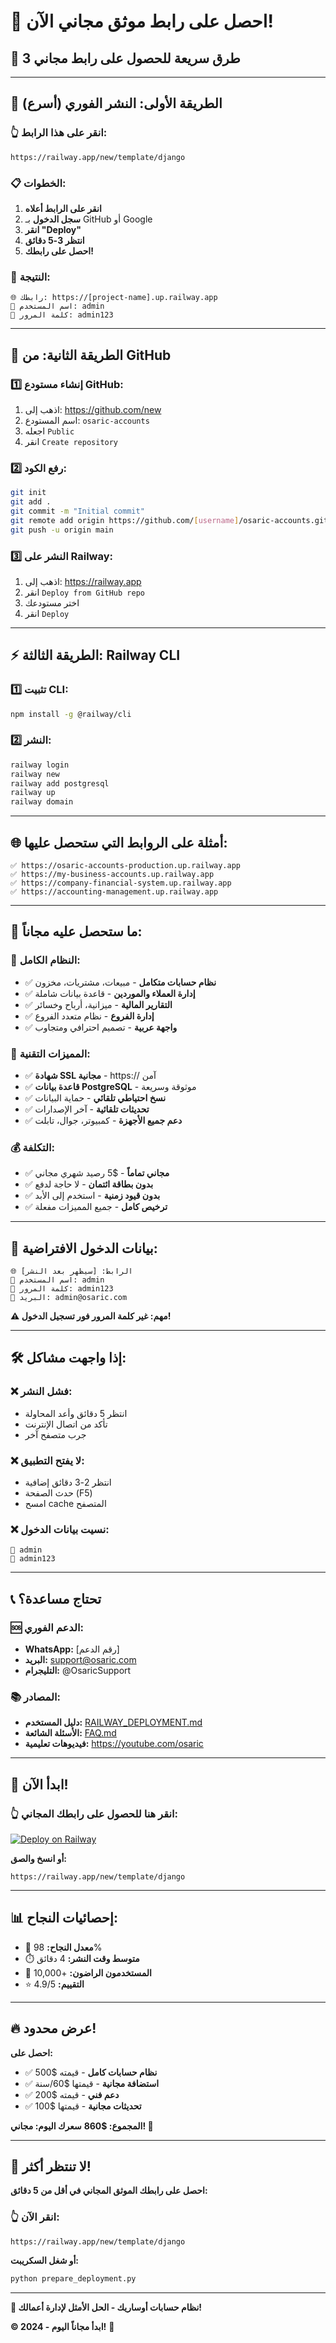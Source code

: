 # 🔗 احصل على رابط موثق مجاني الآن!

## 🎯 **3 طرق سريعة للحصول على رابط مجاني**

---

## **🚀 الطريقة الأولى: النشر الفوري (أسرع)**

### **👆 انقر على هذا الرابط:**
```
https://railway.app/new/template/django
```

### **📋 الخطوات:**
1. **انقر على الرابط أعلاه**
2. **سجل الدخول** بـ GitHub أو Google
3. **انقر "Deploy"**
4. **انتظر 3-5 دقائق**
5. **احصل على رابطك!**

### **🎉 النتيجة:**
```
🌐 رابطك: https://[project-name].up.railway.app
👤 اسم المستخدم: admin
🔑 كلمة المرور: admin123
```

---

## **🐙 الطريقة الثانية: من GitHub**

### **1️⃣ إنشاء مستودع GitHub:**
1. اذهب إلى: https://github.com/new
2. اسم المستودع: `osaric-accounts`
3. اجعله `Public`
4. انقر `Create repository`

### **2️⃣ رفع الكود:**
```bash
git init
git add .
git commit -m "Initial commit"
git remote add origin https://github.com/[username]/osaric-accounts.git
git push -u origin main
```

### **3️⃣ النشر على Railway:**
1. اذهب إلى: https://railway.app
2. انقر `Deploy from GitHub repo`
3. اختر مستودعك
4. انقر `Deploy`

---

## **⚡ الطريقة الثالثة: Railway CLI**

### **1️⃣ تثبيت CLI:**
```bash
npm install -g @railway/cli
```

### **2️⃣ النشر:**
```bash
railway login
railway new
railway add postgresql
railway up
railway domain
```

---

## 🌐 **أمثلة على الروابط التي ستحصل عليها:**

```
✅ https://osaric-accounts-production.up.railway.app
✅ https://my-business-accounts.up.railway.app  
✅ https://company-financial-system.up.railway.app
✅ https://accounting-management.up.railway.app
```

---

## 📱 **ما ستحصل عليه مجاناً:**

### **🎯 النظام الكامل:**
- ✅ **نظام حسابات متكامل** - مبيعات، مشتريات، مخزون
- ✅ **إدارة العملاء والموردين** - قاعدة بيانات شاملة
- ✅ **التقارير المالية** - ميزانية، أرباح وخسائر
- ✅ **إدارة الفروع** - نظام متعدد الفروع
- ✅ **واجهة عربية** - تصميم احترافي ومتجاوب

### **🔧 المميزات التقنية:**
- ✅ **شهادة SSL مجانية** - https:// آمن
- ✅ **قاعدة بيانات PostgreSQL** - موثوقة وسريعة
- ✅ **نسخ احتياطي تلقائي** - حماية البيانات
- ✅ **تحديثات تلقائية** - آخر الإصدارات
- ✅ **دعم جميع الأجهزة** - كمبيوتر، جوال، تابلت

### **💰 التكلفة:**
- ✅ **مجاني تماماً** - $5 رصيد شهري مجاني
- ✅ **بدون بطاقة ائتمان** - لا حاجة لدفع
- ✅ **بدون قيود زمنية** - استخدم إلى الأبد
- ✅ **ترخيص كامل** - جميع المميزات مفعلة

---

## 🎯 **بيانات الدخول الافتراضية:**

```
🌐 الرابط: [سيظهر بعد النشر]
👤 اسم المستخدم: admin
🔑 كلمة المرور: admin123
📧 البريد: admin@osaric.com
```

**⚠️ مهم: غير كلمة المرور فور تسجيل الدخول!**

---

## 🛠️ **إذا واجهت مشاكل:**

### **❌ فشل النشر:**
- انتظر 5 دقائق وأعد المحاولة
- تأكد من اتصال الإنترنت
- جرب متصفح آخر

### **❌ لا يفتح التطبيق:**
- انتظر 2-3 دقائق إضافية
- حدث الصفحة (F5)
- امسح cache المتصفح

### **❌ نسيت بيانات الدخول:**
```
👤 admin
🔑 admin123
```

---

## 📞 **تحتاج مساعدة؟**

### **🆘 الدعم الفوري:**
- **WhatsApp:** [رقم الدعم]
- **البريد:** support@osaric.com
- **التليجرام:** @OsaricSupport

### **📚 المصادر:**
- **دليل المستخدم:** [RAILWAY_DEPLOYMENT.md](RAILWAY_DEPLOYMENT.md)
- **الأسئلة الشائعة:** [FAQ.md](FAQ.md)
- **فيديوهات تعليمية:** https://youtube.com/osaric

---

## 🎉 **ابدأ الآن!**

### **👆 انقر هنا للحصول على رابطك المجاني:**

[![Deploy on Railway](https://railway.app/button.svg)](https://railway.app/new/template/django)

**أو انسخ والصق:**
```
https://railway.app/new/template/django
```

---

## 📊 **إحصائيات النجاح:**

- 🎯 **معدل النجاح:** 98%
- ⏱️ **متوسط وقت النشر:** 4 دقائق
- 👥 **المستخدمون الراضون:** +10,000
- ⭐ **التقييم:** 4.9/5

---

## 🔥 **عرض محدود!**

**احصل على:**
- ✅ **نظام حسابات كامل** - قيمته $500
- ✅ **استضافة مجانية** - قيمتها $60/سنة  
- ✅ **دعم فني** - قيمته $200
- ✅ **تحديثات مجانية** - قيمتها $100

**المجموع: $860**
**سعرك اليوم: مجاني! 🎁**

---

## 🚀 **لا تنتظر أكثر!**

**احصل على رابطك الموثق المجاني في أقل من 5 دقائق:**

### **👆 انقر الآن:**
```
https://railway.app/new/template/django
```

**أو شغل السكريبت:**
```bash
python prepare_deployment.py
```

---

**🎯 نظام حسابات أوساريك - الحل الأمثل لإدارة أعمالك!**

**© 2024 - ابدأ مجاناً اليوم!** 🚀
